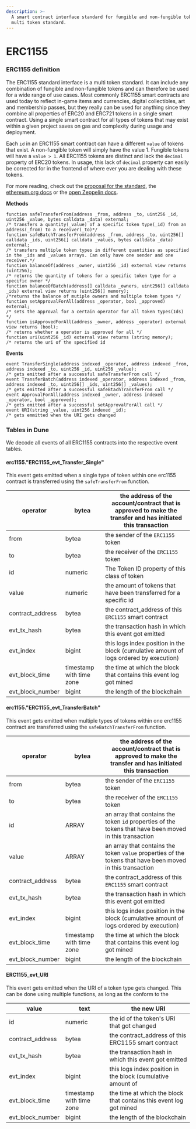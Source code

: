 ```yaml
---
description: >-
  A smart contract interface standard for fungible and non-fungible tokens. A
  multi token standard.
---
```


# ERC1155

### **ERC1155 definition**

The ERC1155 standard interface is a multi token standard. It can include any combination of fungible and non-fungible tokens and can therefore be used for a wide range of use cases. Most commonly ERC1155 smart contracts are used today to reflect in-game items and currencies, digital collectibles, art and membership passes, but they really can be used for anything since they combine all properties of ERC20 and ERC721 tokens in a single smart contract. Using a single smart contract for all types of tokens that may exist within a given project saves on gas and complexity during usage and deployment.

Each `id` in an ERC1155 smart contract can have a different `value` of tokens that exist. A non-fungible token will simply have the value 1. Fungible tokens will have a `value > 1`. All ERC1155 tokens are distinct and lack the `decimal` property of ERC20 tokens. In usage, this lack of `decimal` property can easily be corrected for in the frontend of where ever you are dealing with these tokens.

For more reading, check out the [proposal for the standard](https://eips.ethereum.org/EIPS/eip-1155), the [ethereum.org docs](https://ethereum.org/en/developers/docs/standards/tokens/erc-1155/) or the [open Zeppelin docs](https://docs.openzeppelin.com/contracts/3.x/erc1155).

**Methods**

```solidity
function safeTransferFrom(address _from, address _to, uint256 _id, uint256 _value, bytes calldata _data) external;
/* transfers a quantity(_value) of a specific token type(_id) from an address(_from) to a receiver(_to)*/
function safeBatchTransferFrom(address _from, address _to, uint256[] calldata _ids, uint256[] calldata _values, bytes calldata _data) external;
/* transfers multiple token types in different quantities as specified in the _ids and _values arrays. Can only have one sender and one receiver.*/
function balanceOf(address _owner, uint256 _id) external view returns (uint256);
/* returns the quantity of tokens for a specific token type for a specific owner */
function balanceOfBatch(address[] calldata _owners, uint256[] calldata _ids) external view returns (uint256[] memory);   
/*returns the balance of mutiple owners and multiple token types */
function setApprovalForAll(address _operator, bool _approved) external;
/* sets the approval for a certain operator for all token types(Ids) */  
function isApprovedForAll(address _owner, address _operator) external view returns (bool);
/* returns whether a operator is approved for all */
function uri(uint256 _id) external view returns (string memory);
/* returns the uri of the specified id
```

**Events**

```solidity
event TransferSingle(address indexed _operator, address indexed _from, address indexed _to, uint256 _id, uint256 _value);
/* gets emitted after a successful safeTransferFrom call */
event TransferBatch(address indexed _operator, address indexed _from, address indexed _to, uint256[] _ids, uint256[] _values);
/* gets emitted after a successful safeBtachTransferFrom call */ 
event ApprovalForAll(address indexed _owner, address indexed _operator, bool _approved);
/* gets emitted after a successful setApprovalForAll call */
event URI(string _value, uint256 indexed _id);
/* gets emmitted when the URI gets changed
```

### **Tables in Dune**

We decode all events of all ERC1155 contracts into the respective event tables.

#### **erc1155."ERC1155\_evt\_Transfer\_Single"**

This event gets emitted when a single type of token within one erc1155 contract is transferred using the `safeTransferFrom` function.

| operator           | bytea                    | the address of the account/contract that is approved to make the transfer and has initiated this transaction |
| ------------------ | ------------------------ | ------------------------------------------------------------------------------------------------------------ |
| from               | bytea                    | the sender of the `ERC1155` token                                                                            |
| to                 | bytea                    | the receiver of the `ERC1155` token                                                                          |
| id                 | numeric                  | The Token ID property of this class of token                                                                 |
| value              | numeric                  | the amount of tokens that have been transferred for a specific id                                            |
| contract\_address  | bytea                    | the contract\_address of this `ERC1155` smart contract                                                       |
| evt\_tx\_hash      | bytea                    | the transaction hash in which this event got emitted                                                         |
| evt\_index         | bigint                   | this logs index position in the block (cumulative amount of logs ordered by execution)                       |
| evt\_block\_time   | timestamp with time zone | the time at which the block that contains this event log got mined                                           |
| evt\_block\_number | bigint                   | the length of the blockchain                                                                                 |

#### erc1155."ERC1155\_evt\_TransferBatch"

This event gets emitted when multiple types of tokens within one erc1155 contract are transferred using the `safeBatchTransferFrom` function.

| operator           | bytea                    | the address of the account/contract that is approved to make the transfer and has initiated this transaction |
| ------------------ | ------------------------ | ------------------------------------------------------------------------------------------------------------ |
| from               | bytea                    | the sender of the `ERC1155` token                                                                            |
| to                 | bytea                    | the receiver of the `ERC1155` token                                                                          |
| id                 | ARRAY                    | an array that contains the token `id` properties of the tokens that have been moved in this transaction      |
| value              | ARRAY                    | an array that contains the token `value` properties of the tokens that have been moved in this transaction   |
| contract\_address  | bytea                    | the contract\_address of this `ERC1155` smart contract                                                       |
| evt\_tx\_hash      | bytea                    | the transaction hash in which this event got emitted                                                         |
| evt\_index         | bigint                   | this logs index position in the block (cumulative amount of logs ordered by execution)                       |
| evt\_block\_time   | timestamp with time zone | the time at which the block that contains this event log got mined                                           |
| evt\_block\_number | bigint                   | the length of the blockchain                                                                                 |

#### **ERC1155\_evt\_URI**

This event gets emitted when the URI of a token type gets changed. This can be done using multiple functions, as long as the conform to the&#x20;

| value              | text                     | the new URI                                                        |
| ------------------ | ------------------------ | ------------------------------------------------------------------ |
| id                 | numeric                  | the id of the token's URI that got changed                         |
| contract\_address  | bytea                    | the contract\_address of this ERC1155 smart contract               |
| evt\_tx\_hash      | bytea                    | the transaction hash in which this event got emitted               |
| evt\_index         | bigint                   | this logs index position in the block (cumulative amount of        |
| evt\_block\_time   | timestamp with time zone | the time at which the block that contains this event log got mined |
| evt\_block\_number | bigint                   | the length of the blockchain                                       |
